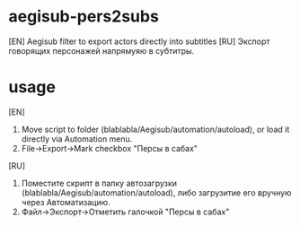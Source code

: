 # aegisub-pers2subs
[EN]
Aegisub filter to export actors directly into subtitles
[RU]
Экспорт говорящих персонажей напрямуяю в субтитры.

# usage
[EN]
1. Move script to folder (blablabla/Aegisub/automation/autoload), or load it directly via Automation menu.
2. File->Export->Mark checkbox "Персы в сабах"

[RU]
1. Поместите скрипт в папку автозагрузки (blablabla/Aegisub/automation/autoload), либо загрузитие его вручную через Автоматизацию.
2. Файл->Экспорт->Отметить галочкой "Персы в сабах"

